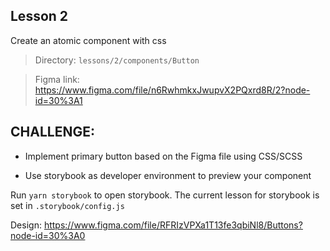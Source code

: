 ## Lesson 2

Create an atomic component with css

> Directory: `lessons/2/components/Button`

> Figma link: https://www.figma.com/file/n6RwhmkxJwupvX2PQxrd8R/2?node-id=30%3A1

## CHALLENGE:

- Implement primary button based on the Figma file using CSS/SCSS

- Use storybook as developer environment to preview your component

Run `yarn storybook` to open storybook. The current lesson for storybook is set in `.storybook/config.js`

Design: https://www.figma.com/file/RFRIzVPXa1T13fe3qbiNl8/Buttons?node-id=30%3A0
